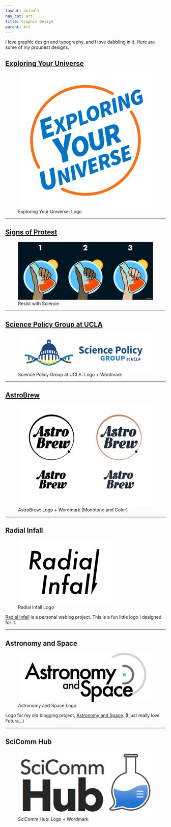 ```yaml
---
layout: default
nav_cat: art
title: Graphic Design
parent: Art
---
```


I love graphic design and typography, and I love dabbling in it. Here are some of my proudest designs.

## [Exploring Your Universe](./eyu/)

<figure>
	<img src="./eyu/EYU.png" alt="Exploring Your Universe" title="Exploring Your Universe" />
    <figcaption>Exploring Your Universe: Logo</figcaption>
</figure>

---

## [Signs of Protest](./protest/)

<figure>
	<img src="./protest/resources/ResistColorVariations.png" alt="Resist with Science" title="Resist with Science" />
    <figcaption>Resist with Science</figcaption>
</figure>

---

## [Science Policy Group at UCLA](./ucla-scipol/)

<figure>
	<img src="./ucla-scipol/SciPolUCLA.png" alt="Science Policy Group at UCLA" title="Science Policy Group at UCLA" />
    <figcaption>Science Policy Group at UCLA: Logo + Wordmark</figcaption>
</figure>

---

## [AstroBrew](./astrobrew/)

<figure>
	<img src="./astrobrew/AstroBrew_Logos.png" alt="AstroBrew" title="AstroBrew" />
    <figcaption>AstroBrew: Logo + Wordmark (Monotone and Color)</figcaption>
</figure>

---

## Radial Infall

<figure>
<img src="./resources/RadialInfall_1x.png" srcset="./resources/RadialInfall_2x.png 2x" alt="Radial Infall Logo" title="Radial Infall" />
<figcaption>Radial Infall Logo</figcaption>
</figure>

[Radial Infall](http://radialinfall.com) is a personal weblog project. This is a fun little logo I designed for it.

---

## Astronomy and Space

<figure>
	<img src="./resources/AstronomyandSpace.png" alt="Astronomy and Space" title="Astronomy and Space" />
    <figcaption>Astronomy and Space Logo</figcaption>
</figure>

Logo for my old blogging project, [Astronomy and Space](http://astronomyandspace.net). (I just really love Futura…)

---

## SciComm Hub

<figure>
	<img src="./resources/SciCommHub.png" alt="SciComm Hub" title="SciComm Hub" />
    <figcaption>SciComm Hub: Logo + Wordmark</figcaption>
</figure>
